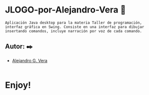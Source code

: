 # JLOGO-por-Alejandro-Vera 🚀
```
Aplicación Java desktop para la materia Taller de programación, 
interfaz gráfica en Swing. Consiste en una interfaz para dibujar 
insertando comandos, incluye narración por voz de cada comando.
```

## Autor: ✒️
* [Alejandro G. Vera](https://linkedin.com/in/alejandro-gonzalo-vera/)
<br/></br>
# Enjoy!
